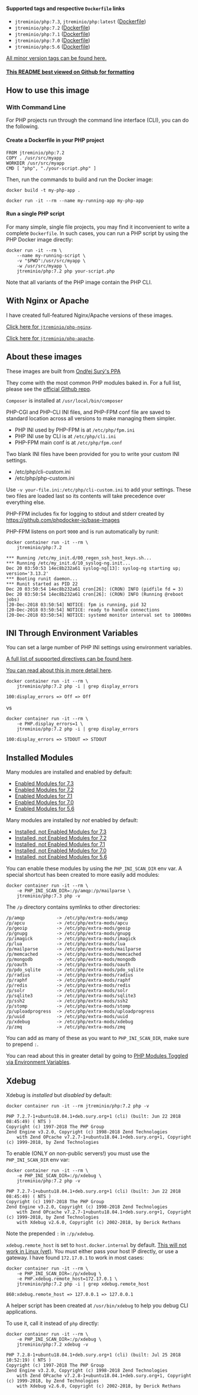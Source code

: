 #### Supported tags and respective `Dockerfile` links

* `jtreminio/php:7.3`, `jtreminio/php:latest` ([Dockerfile](https://github.com/jtreminio/php-docker/blob/master/Dockerfile-7.3))
* `jtreminio/php:7.2` ([Dockerfile](https://github.com/jtreminio/php-docker/blob/master/Dockerfile-7.2))
* `jtreminio/php:7.1` ([Dockerfile](https://github.com/jtreminio/php-docker/blob/master/Dockerfile-7.1))
* `jtreminio/php:7.0` ([Dockerfile](https://github.com/jtreminio/php-docker/blob/master/Dockerfile-7.0))
* `jtreminio/php:5.6` ([Dockerfile](https://github.com/jtreminio/php-docker/blob/master/Dockerfile-5.6))

[All minor version tags can be found here.](https://hub.docker.com/r/jtreminio/php/tags/)

#### [This README best viewed on Github for formatting](https://github.com/jtreminio/php-docker/blob/master/README.md)

## How to use this image

### With Command Line

For PHP projects run through the command line interface (CLI), you can do the following.

#### Create a Dockerfile in your PHP project

    FROM jtreminio/php:7.2
    COPY . /usr/src/myapp
    WORKDIR /usr/src/myapp
    CMD [ "php", "./your-script.php" ]

Then, run the commands to build and run the Docker image:

    docker build -t my-php-app .
    
    docker run -it --rm --name my-running-app my-php-app

#### Run a single PHP script
For many simple, single file projects, you may find it inconvenient  to write a complete `Dockerfile`. In such cases, you can run a PHP script by using the PHP Docker image directly:

    docker run -it --rm \
        --name my-running-script \
        -v "$PWD":/usr/src/myapp \
        -w /usr/src/myapp \
        jtreminio/php:7.2 php your-script.php

Note that all variants of the PHP image contain the PHP CLI.

## With Nginx or Apache

I have created full-featured Nginx/Apache versions of these images.

[Click here for `jtreminio/php-nginx`](https://hub.docker.com/r/jtreminio/php-nginx).

[Click here for `jtreminio/php-apache`](https://hub.docker.com/r/jtreminio/php-apache).

## About these images

These images are built from [Ondřej Surý's PPA](https://launchpad.net/~ondrej/+archive/ubuntu/php)

They come with the most common PHP modules baked in. For a full list, please see the [official Github repo](https://github.com/jtreminio/php-docker).

`Composer` is installed at `/usr/local/bin/composer`

PHP-CGI and PHP-CLI INI files, and PHP-FPM conf file are saved to standard location across all versions to make managing them simpler.

- PHP INI used by PHP-FPM is at `/etc/php/fpm.ini`
- PHP INI use by CLI is at `/etc/php/cli.ini`
- PHP-FPM main conf is at `/etc/php/fpm.conf`

Two blank INI files have been provided for you to write your custom INI settings.

- /etc/php/cli-custom.ini
- /etc/php/php-custom.ini

Use `-v your-file.ini:/etc/php/cli-custom.ini` to add your settings. These two files are loaded last so its contents will take precedence over everything else.

PHP-FPM includes fix for logging to stdout and stderr created by https://github.com/phpdocker-io/base-images

PHP-FPM listens on port `9000` and is run automatically by runit:

    docker container run -it --rm \
        jtreminio/php:7.2
    
    *** Running /etc/my_init.d/00_regen_ssh_host_keys.sh...
    *** Running /etc/my_init.d/10_syslog-ng.init...
    Dec 20 03:50:53 14ec8b232a61 syslog-ng[13]: syslog-ng starting up; version='3.13.2'
    *** Booting runit daemon...
    *** Runit started as PID 22
    Dec 20 03:50:54 14ec8b232a61 cron[26]: (CRON) INFO (pidfile fd = 3)
    Dec 20 03:50:54 14ec8b232a61 cron[26]: (CRON) INFO (Running @reboot jobs)
    [20-Dec-2018 03:50:54] NOTICE: fpm is running, pid 32
    [20-Dec-2018 03:50:54] NOTICE: ready to handle connections
    [20-Dec-2018 03:50:54] NOTICE: systemd monitor interval set to 10000ms

## INI Through Environment Variables

You can set a large number of PHP INI settings using environment variables.

[A full list of supported directives can be found here](https://github.com/jtreminio/php-docker/blob/master/Dockerfile-env).

[You can read about this in more detail here](https://jtreminio.com/blog/docker-php/php-fpm-configuration-via-environment-variables/).

    docker container run -it --rm \
        jtreminio/php:7.2 php -i | grep display_errors
    
    100:display_errors => Off => Off

vs

    docker container run -it --rm \
        -e PHP.display_errors=1 \
        jtreminio/php:7.2 php -i | grep display_errors
    
    100:display_errors => STDOUT => STDOUT

## Installed Modules

Many modules are installed and enabled by default:

* [Enabled Modules for 7.3](https://github.com/jtreminio/php-docker/blob/master/Dockerfile-7.3#L48)
* [Enabled Modules for 7.2](https://github.com/jtreminio/php-docker/blob/master/Dockerfile-7.2#L47)
* [Enabled Modules for 7.1](https://github.com/jtreminio/php-docker/blob/master/Dockerfile-7.1#L47)
* [Enabled Modules for 7.0](https://github.com/jtreminio/php-docker/blob/master/Dockerfile-7.0#L47)
* [Enabled Modules for 5.6](https://github.com/jtreminio/php-docker/blob/master/Dockerfile-5.6#L47)

Many modules are installed by _not_ enabled by default:

* [Installed, not Enabled Modules for 7.3](https://github.com/jtreminio/php-docker/blob/master/Dockerfile-7.3#L60)
* [Installed, not Enabled Modules for 7.2](https://github.com/jtreminio/php-docker/blob/master/Dockerfile-7.2#L59)
* [Installed, not Enabled Modules for 7.1](https://github.com/jtreminio/php-docker/blob/master/Dockerfile-7.1#L59)
* [Installed, not Enabled Modules for 7.0](https://github.com/jtreminio/php-docker/blob/master/Dockerfile-7.0#L59)
* [Installed, not Enabled Modules for 5.6](https://github.com/jtreminio/php-docker/blob/master/Dockerfile-5.6#L59)

You can enable these modules by using the `PHP_INI_SCAN_DIR` env var. A special shortcut has been created to more easily add modules:

    docker container run -it --rm \
        -e PHP_INI_SCAN_DIR=:/p/amqp:/p/mailparse \
        jtreminio/php:7.3 php -v

The `/p` directory contains symlinks to other directories:

    /p/amqp            -> /etc/php/extra-mods/amqp
    /p/apcu            -> /etc/php/extra-mods/apcu
    /p/geoip           -> /etc/php/extra-mods/geoip
    /p/gnupg           -> /etc/php/extra-mods/gnupg
    /p/imagick         -> /etc/php/extra-mods/imagick
    /p/lua             -> /etc/php/extra-mods/lua
    /p/mailparse       -> /etc/php/extra-mods/mailparse
    /p/memcached       -> /etc/php/extra-mods/memcached
    /p/mongodb         -> /etc/php/extra-mods/mongodb
    /p/oauth           -> /etc/php/extra-mods/oauth
    /p/pdo_sqlite      -> /etc/php/extra-mods/pdo_sqlite
    /p/radius          -> /etc/php/extra-mods/radius
    /p/raphf           -> /etc/php/extra-mods/raphf
    /p/redis           -> /etc/php/extra-mods/redis
    /p/solr            -> /etc/php/extra-mods/solr
    /p/sqlite3         -> /etc/php/extra-mods/sqlite3
    /p/ssh2            -> /etc/php/extra-mods/ssh2
    /p/stomp           -> /etc/php/extra-mods/stomp
    /p/uploadprogress  -> /etc/php/extra-mods/uploadprogress
    /p/uuid            -> /etc/php/extra-mods/uuid
    /p/xdebug          -> /etc/php/extra-mods/xdebug
    /p/zmq             -> /etc/php/extra-mods/zmq

You can add as many of these as you want to `PHP_INI_SCAN_DIR`, make sure to prepend `:`.

You can read about this in greater detail by going to [PHP Modules Toggled via Environment Variables](https://jtreminio.com/blog/php-modules-toggled-via-environment-variables/).

## Xdebug

Xdebug is _installed_ but _disabled_ by default:

    docker container run -it --rm jtreminio/php:7.2 php -v
    
    PHP 7.2.7-1+ubuntu18.04.1+deb.sury.org+1 (cli) (built: Jun 22 2018 08:45:49) ( NTS )
    Copyright (c) 1997-2018 The PHP Group
    Zend Engine v3.2.0, Copyright (c) 1998-2018 Zend Technologies
        with Zend OPcache v7.2.7-1+ubuntu18.04.1+deb.sury.org+1, Copyright (c) 1999-2018, by Zend Technologies

To enable (ONLY on non-public servers!) you must use the `PHP_INI_SCAN_DIR` env var:

    docker container run -it --rm \
        -e PHP_INI_SCAN_DIR=:/p/xdebug \
        jtreminio/php:7.2 php -v
    
    PHP 7.2.7-1+ubuntu18.04.1+deb.sury.org+1 (cli) (built: Jun 22 2018 08:45:49) ( NTS )
    Copyright (c) 1997-2018 The PHP Group
    Zend Engine v3.2.0, Copyright (c) 1998-2018 Zend Technologies
        with Zend OPcache v7.2.7-1+ubuntu18.04.1+deb.sury.org+1, Copyright (c) 1999-2018, by Zend Technologies
        with Xdebug v2.6.0, Copyright (c) 2002-2018, by Derick Rethans

Note the prepended `:` in `:/p/xdebug`.

`xdebug.remote_host` is set to `host.docker.internal` by default. [This will not work in Linux (yet)](https://github.com/docker/for-linux/issues/264).
You must either pass your host IP directly, or use a gateway. I have found `172.17.0.1` to work in most cases:

    docker container run -it --rm \
        -e PHP_INI_SCAN_DIR=:/p/xdebug \
        -e PHP.xdebug.remote_host=172.17.0.1 \
        jtreminio/php:7.2 php -i | grep xdebug.remote_host
    
    860:xdebug.remote_host => 127.0.0.1 => 127.0.0.1
    
A helper script has been created at `/usr/bin/xdebug` to help you debug CLI applications.

To use it, call it instead of `php` directly:

    docker container run -it --rm \
        -e PHP_INI_SCAN_DIR=:/p/xdebug \
        jtreminio/php:7.2 xdebug -v
    
    PHP 7.2.8-1+ubuntu18.04.1+deb.sury.org+1 (cli) (built: Jul 25 2018 10:52:19) ( NTS )
    Copyright (c) 1997-2018 The PHP Group
    Zend Engine v3.2.0, Copyright (c) 1998-2018 Zend Technologies
        with Zend OPcache v7.2.8-1+ubuntu18.04.1+deb.sury.org+1, Copyright (c) 1999-2018, by Zend Technologies
        with Xdebug v2.6.0, Copyright (c) 2002-2018, by Derick Rethans
